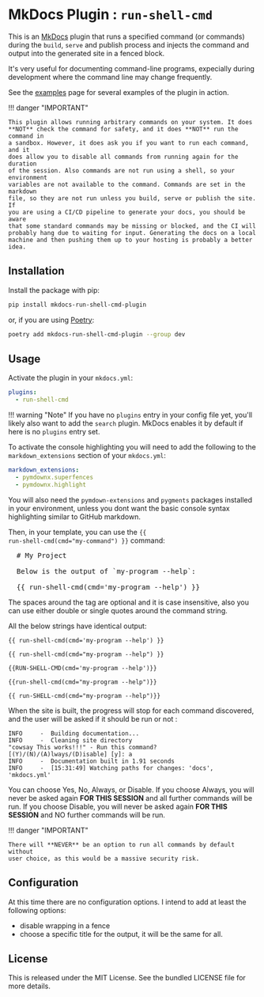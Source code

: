 # MkDocs Plugin : `run-shell-cmd`

This is an [MkDocs](https://www.mkdocs.org/) plugin that runs a specified
command (or commands) during the `build`, `serve` and publish process and
injects the command and output into the generated site in a fenced block.

It's very useful for documenting command-line programs, expecially during
development where the command line may change frequently.

See the [examples](../examples) page for several examples of the plugin in
action.

!!! danger "IMPORTANT"

    This plugin allows running arbitrary commands on your system. It does
    **NOT** check the command for safety, and it does **NOT** run the command in
    a sandbox. However, it does ask you if you want to run each command, and it
    does allow you to disable all commands from running again for the duration
    of the session. Also commands are not run using a shell, so your environment
    variables are not available to the command. Commands are set in the markdown
    file, so they are not run unless you build, serve or publish the site. If
    you are using a CI/CD pipeline to generate your docs, you should be aware
    that some standard commands may be missing or blocked, and the CI will
    probably hang due to waiting for input. Generating the docs on a local
    machine and then pushing them up to your hosting is probably a better idea.

## Installation

Install the package with pip:

```bash
pip install mkdocs-run-shell-cmd-plugin
```

or, if you are using [Poetry](https://python-poetry.org):

```bash
poetry add mkdocs-run-shell-cmd-plugin --group dev
```

## Usage

Activate the plugin in your `mkdocs.yml`:

```yaml
plugins:
  - run-shell-cmd
```

!!! warning "Note"
    If you have no `plugins` entry in your config file yet, you'll likely also
    want to add the `search` plugin. MkDocs enables it by default if  here is no
    `plugins` entry set.

To activate the console highlighting you will need to add the following to the
`markdown_extensions` section of your `mkdocs.yml`:

```yaml
markdown_extensions:
  - pymdownx.superfences
  - pymdownx.highlight
```

You will also need the `pymdown-extensions` and `pygments` packages installed in
your environment, unless you dont want the basic console syntax highlighting
similar to GitHub markdown.

Then, in your template, you can use the <code>\{\{
run-shell-cmd(cmd="my-command") }}</code> command:

<pre>
  # My Project

  Below is the output of `my-program --help`:

  &#x007B;{ run-shell-cmd(cmd='my-program --help') }}
</pre>

The spaces around the tag are optional and it is case insensitive, also you can
use either double or single quotes around the command string.

All the below strings have identical output:

<code>\{\{ run-shell-cmd(cmd='my-program --help') }}</code>

<code>\{\{ run-shell-cmd(cmd="my-program --help") }}</code>

<code>\{\{RUN-SHELL-CMD(cmd='my-program --help')}}</code>

<code>\{\{run-shell-cmd(cmd="my-program --help")}}</code>

<code>\{\{ run-SHELL-cmd(cmd="my-program --help")}}</code>

When the site is built, the progress will stop for each command discovered, and
the user will be asked if it should be run or not :

```console
INFO     -  Building documentation...
INFO     -  Cleaning site directory
"cowsay This works!!!" - Run this command? [(Y)/(N)/(A)lways/(D)isable] [y]: a
INFO     -  Documentation built in 1.91 seconds
INFO     -  [15:31:49] Watching paths for changes: 'docs', 'mkdocs.yml'

```

You can choose Yes, No, Always, or Disable. If you choose Always, you will never
be asked again **FOR THIS SESSION** and all further commands will be run. If you
choose Disable, you will never be asked again **FOR THIS SESSION** and NO
further commands will be run.

!!! danger "IMPORTANT"

    There will **NEVER** be an option to run all commands by default without
    user choice, as this would be a massive security risk.

## Configuration

At this time there are no configuration options. I intend to add at least the
following options:

- disable wrapping in a fence
- choose a specific title for the output, it will be the same for all.

## License

This is released under the MIT License. See the bundled LICENSE file for more
details.
